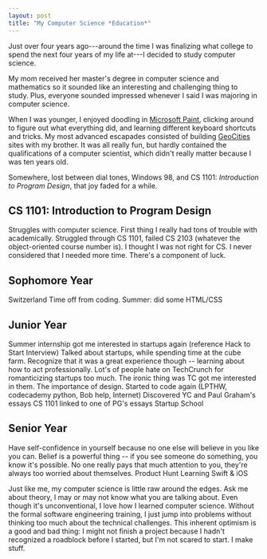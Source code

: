 ```yaml
---
layout: post
title: "My Computer Science *Education*"
---
```


Just over four years ago---around the time I was finalizing what college to spend the next four years of my life at---I decided to study computer science.

My mom received her master's degree in computer science and mathematics so it sounded like an interesting and challenging thing to study. Plus, everyone sounded impressed whenever I said I was majoring in computer science.

When I was younger, I enjoyed doodling in [Microsoft Paint](http://en.wikipedia.org/wiki/Paint_(software) "Paint, my favorite Microsoft product."), clicking around to figure out what everything did, and learning different keyboard shortcuts and tricks. My most advanced escapades consisted of building [GeoCities](http://en.wikipedia.org/wiki/GeoCities "GeoCities wiki") sites with my brother. It was all really fun, but hardly contained the qualifications of a computer scientist, which didn't really matter because I was ten years old.

Somewhere, lost between dial tones, Windows 98, and CS 1101: *Introduction to Program Design*, that joy faded for a while.

## CS 1101: Introduction to Program Design
Struggles with computer science.
First thing I really had tons of trouble with academically. Struggled through CS 1101, failed CS 2103 (whatever the object-oriented course number is). I thought I was not right for CS. I never considered that I needed more time.
There's a component of luck.

## Sophomore Year
Switzerland
Time off from coding.
Summer: did some HTML/CSS

## Junior Year
Summer internship got me interested in startups again (reference Hack to Start Interview)
Talked about startups, while spending time at the cube farm. Recognize that it was a great experience though -- learning about how to act professionally.
Lot's of people hate on TechCrunch for romanticizing startups too much. The ironic thing was TC got me interested in them.
The importance of design.
Started to code again (LPTHW, codecademy python, Bob help, Internet)
Discovered YC and Paul Graham's essays
CS 1101 linked to one of PG's essays
Startup School

## Senior Year
Have self-confidence in yourself because no one else will believe in you like you can. Belief is a powerful thing -- if you see someone do something, you know it's possible. No one really pays that much attention to you, they're always too worried about themselves.
Product Hunt
Learning Swift & iOS

Just like me, my computer science is little raw around the edges. Ask me about theory, I may or may not know what you are talking about. Even though it's unconventional, I love how I learned computer science. Without the formal software engineering training, I just jump into problems without thinking too much about the technical challenges. This inherent optimism is a good and bad thing: I might not finish a project because I hadn't recognized a roadblock before I started, but I'm not scared to start. I make stuff.